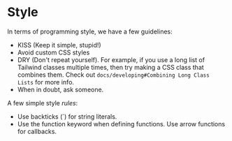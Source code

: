 # Style

In terms of programming style, we have a few guidelines:
 - KISS (Keep it simple, stupid!)
 - Avoid custom CSS styles
 - DRY (Don't repeat yourself). For example, if you use a long list of Tailwind classes multiple times, then try making a CSS class that combines them. Check out `docs/developing#Combining Long Class Lists` for more info.
 - When in doubt, ask someone.

A few simple style *rules*:
 - Use backticks (`) for string literals. 
 - Use the function keyword when defining functions. Use arrow functions for callbacks.